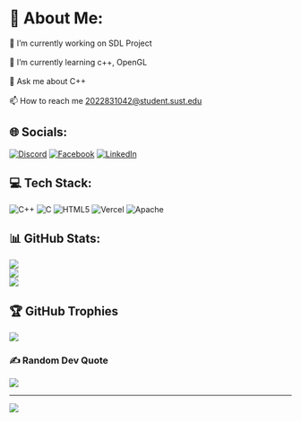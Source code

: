 # 💫 About Me:
🔭 I’m currently working on SDL Project<br><br>🌱 I’m currently learning c++, OpenGL<br><br>💬 Ask me about C++<br><br>📫 How to reach me 2022831042@student.sust.edu


## 🌐 Socials:
[![Discord](https://img.shields.io/badge/Discord-%237289DA.svg?logo=discord&logoColor=white)](https://discord.gg/nazmul_11011) [![Facebook](https://img.shields.io/badge/Facebook-%231877F2.svg?logo=Facebook&logoColor=white)](https://facebook.com/nazmul.alam.101) [![LinkedIn](https://img.shields.io/badge/LinkedIn-%230077B5.svg?logo=linkedin&logoColor=white)](https://linkedin.com/in/nazmul-alam-tuhin) 

## 💻 Tech Stack:
![C++](https://img.shields.io/badge/c++-%2300599C.svg?style=for-the-badge&logo=c%2B%2B&logoColor=white) ![C](https://img.shields.io/badge/c-%2300599C.svg?style=for-the-badge&logo=c&logoColor=white) ![HTML5](https://img.shields.io/badge/html5-%23E34F26.svg?style=for-the-badge&logo=html5&logoColor=white) ![Vercel](https://img.shields.io/badge/vercel-%23000000.svg?style=for-the-badge&logo=vercel&logoColor=white) ![Apache](https://img.shields.io/badge/apache-%23D42029.svg?style=for-the-badge&logo=apache&logoColor=white)
## 📊 GitHub Stats:
![](https://github-readme-stats.vercel.app/api?username=nazmul11011&theme=dark&hide_border=false&include_all_commits=false&count_private=false)<br/>
![](https://github-readme-streak-stats.herokuapp.com/?user=nazmul11011&theme=dark&hide_border=false)<br/>
![](https://github-readme-stats.vercel.app/api/top-langs/?username=nazmul11011&theme=dark&hide_border=false&include_all_commits=false&count_private=false&layout=compact)

## 🏆 GitHub Trophies
![](https://github-profile-trophy.vercel.app/?username=nazmul11011&theme=radical&no-frame=false&no-bg=true&margin-w=4)

### ✍️ Random Dev Quote
![](https://quotes-github-readme.vercel.app/api?type=horizontal&theme=radical)

---
[![](https://visitcount.itsvg.in/api?id=nazmul11011&icon=0&color=0)](https://visitcount.itsvg.in)

<!-- Proudly created with GPRM ( https://gprm.itsvg.in ) -->
